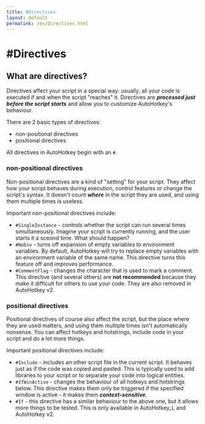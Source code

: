 ```yaml
---
title: #Directives
layout: default
permalink: /en/Directives.html
---
```


# \#Directives

## What are directives?
Directives affect your script in a special way: usually, all your code is executed if and when the script "reaches" it. Directives are ***processed just before the script starts*** and allow you to customize AutoHotkey's behaviour.

There are 2 basic types of directives:
* non-positional directives
* positional directives

All directives in AutoHotkey begin with an `#`.

### non-positional directives
Non-positional directives are a kind of "setting" for your script. They affect how your script behaves during execution, control features or change the script's syntax. It doesn't count ***where*** in the script they are used, and using them multiple times is useless.

Important non-positional directives include:
* `#SingleInstance` - controls whether the script can run several times simultaneously. Imagine your script is currently running, and the user starts it a sceond time. What should happen?
* `#NoEnv` - turns off expansion of empty variables to environment variables. By default, AutoHotkey will try to replace empty variables with an environment variable of the same name. This directive turns this feature off and improves performance.
* `#CommentFlag` - changes the character that is used to mark a comment. This directive (and several others) are **not recommended** because they make it difficult for others to use your code. They are also removed in AutoHotkey v2.

### positional directives
Positional directives of course also affect the script, but the place where they are used matters, and using them multiple times isn't automatically nonsense. You can affect hotkeys and hotstrings, include code in your script and do a lot more things.

Important positional directives include:
* `#Include` - includes an other script file in the current script. It behaves just as if the code was copied and pasted. This is typically used to add libraries to your script or to separate your code into logical entities.
* `#IfWinActive` - changes the behaviour of all hotkeys and hotstrings below. This directive makes them only be triggered if the specified window is active - it makes them ***context-sensitive***.
* `#If` - this directive has a similar behaviour to the above one, but it allows more things to be tested. This is only available in AutoHotkey_L and AutoHotkey v2.
